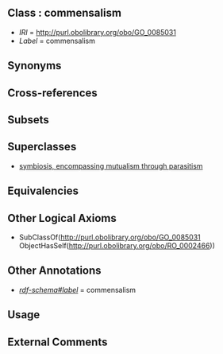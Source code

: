 
## Class : commensalism

 * *IRI* = http://purl.obolibrary.org/obo/GO_0085031
 * *Label* = commensalism

## Synonyms


## Cross-references


## Subsets


## Superclasses

 * [symbiosis, encompassing mutualism through parasitism](../../GO/03/GO_0044403.md)

## Equivalencies


## Other Logical Axioms

 * SubClassOf(<http://purl.obolibrary.org/obo/GO_0085031> ObjectHasSelf(<http://purl.obolibrary.org/obo/RO_0002466>))

## Other Annotations

 * *[rdf-schema#label](../../el/rdf-schema#label.md)* = commensalism

## Usage


## External Comments

